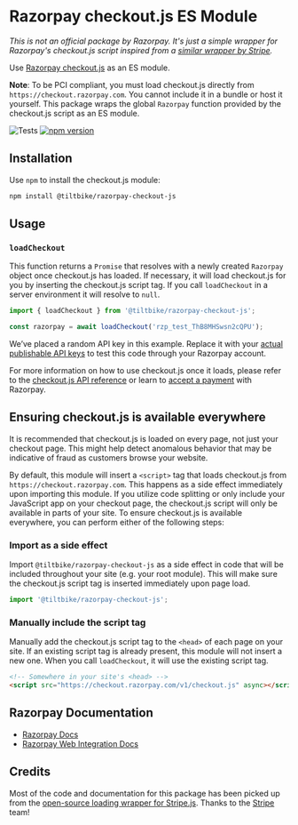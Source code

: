 # Razorpay checkout.js ES Module

_This is not an official package by Razorpay. It's just a simple wrapper for Razorpay's checkout.js script inspired from a [similar wrapper by Stripe](https://github.com/stripe/stripe-js)._

Use [Razorpay checkout.js](https://razorpay.com/docs/payment-gateway/web-integration/) as an ES module.

**Note**: To be PCI compliant, you must load checkout.js directly from `https://checkout.razorpay.com`. You cannot include it in a bundle or host it yourself. This package wraps the global `Razorpay` function provided by the checkout.js script as an ES module.

![Tests](https://github.com/tiltbike/razorpay-checkout-js/workflows/Tests/badge.svg?branch=master) [![npm version](https://img.shields.io/npm/v/@tiltbike/razorpay-checkout-js.svg?style=flat-square)](https://www.npmjs.com/package/@tiltbike/razorpay-checkout-js)

## Installation

Use `npm` to install the checkout.js module:

```sh
npm install @tiltbike/razorpay-checkout-js
```

## Usage

### `loadCheckout`

This function returns a `Promise` that resolves with a newly created `Razorpay` object once checkout.js has loaded. If necessary, it will load checkout.js for you by inserting the checkout.js script tag. If you call `loadCheckout` in a server environment it will resolve to `null`.

```js
import { loadCheckout } from '@tiltbike/razorpay-checkout-js';

const razorpay = await loadCheckout('rzp_test_ThB8MHSwsn2cQPU');
```

We’ve placed a random API key in this example. Replace it with your [actual publishable API keys](https://dashboard.razorpay.com/#/app/keys) to test this code through your Razorpay account.

For more information on how to use checkout.js once it loads, please refer to the [checkout.js API reference](https://razorpay.com/docs/payment-gateway/quick-integration/) or learn to [accept a payment](https://razorpay.com/docs/payment-gateway/payments/) with Razorpay.

## Ensuring checkout.js is available everywhere

It is recommended that checkout.js is loaded on every page, not just your checkout page. This might help detect anomalous behavior that may be indicative of fraud as customers browse your website.

By default, this module will insert a `<script>` tag that loads checkout.js from `https://checkout.razorpay.com`. This happens as a side effect immediately upon importing this module. If you utilize code splitting or only include your JavaScript app on your checkout page, the checkout.js script will only be available in parts of your site. To ensure checkout.js is available everywhere, you can perform either of the following steps:

### Import as a side effect

Import `@tiltbike/razorpay-checkout-js` as a side effect in code that will be included throughout your site (e.g. your root module). This will make sure the checkout.js script tag is inserted immediately upon page load.

```js
import '@tiltbike/razorpay-checkout-js';
```

### Manually include the script tag

Manually add the checkout.js script tag to the `<head>` of each page on your site. If an existing script tag is already present, this module will not insert a new one. When you call `loadCheckout`, it will use the existing script tag.

```html
<!-- Somewhere in your site's <head> -->
<script src="https://checkout.razorpay.com/v1/checkout.js" async></script>
```

## Razorpay Documentation

- [Razorpay Docs](https://razorpay.com/docs)
- [Razorpay Web Integration Docs](https://razorpay.com/docs/payment-gateway/web/)

## Credits

Most of the code and documentation for this package has been picked up from the [open-source loading wrapper for Stripe.js](https://github.com/stripe/stripe-js). Thanks to the [Stripe](https://github.com/stripe/) team!
